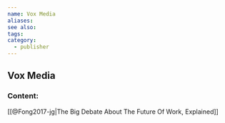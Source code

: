 ```yaml
---
name: Vox Media
aliases:
see also:
tags:
category:
  - publisher
---
```


## Vox Media

### Content:
[[@Fong2017-jg|The Big Debate About The Future Of Work, Explained]]